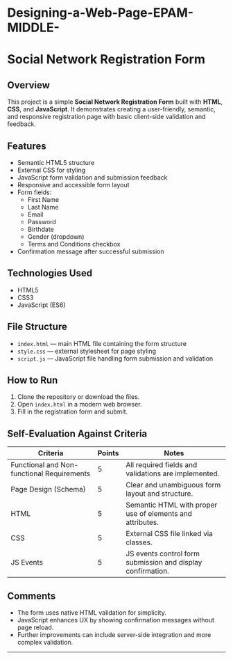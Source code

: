 # Designing-a-Web-Page-EPAM-MIDDLE-
# Social Network Registration Form

## Overview

This project is a simple **Social Network Registration Form** built with **HTML**, **CSS**, and **JavaScript**. It demonstrates creating a user-friendly, semantic, and responsive registration page with basic client-side validation and feedback.

## Features

- Semantic HTML5 structure
- External CSS for styling
- JavaScript form validation and submission feedback
- Responsive and accessible form layout
- Form fields:
  - First Name
  - Last Name
  - Email
  - Password
  - Birthdate
  - Gender (dropdown)
  - Terms and Conditions checkbox
- Confirmation message after successful submission

## Technologies Used

- HTML5
- CSS3
- JavaScript (ES6)

## File Structure

- `index.html` — main HTML file containing the form structure
- `style.css` — external stylesheet for page styling
- `script.js` — JavaScript file handling form submission and validation

## How to Run

1. Clone the repository or download the files.
2. Open `index.html` in a modern web browser.
3. Fill in the registration form and submit.

## Self-Evaluation Against Criteria

| Criteria                        | Points | Notes                                                  |
|--------------------------------|--------|--------------------------------------------------------|
| Functional and Non-functional Requirements | 5      | All required fields and validations are implemented.   |
| Page Design (Schema)            | 5      | Clear and unambiguous form layout and structure.       |
| HTML                           | 5      | Semantic HTML with proper use of elements and attributes. |
| CSS                            | 5      | External CSS file linked via classes.                   |
| JS Events                      | 5      | JS events control form submission and display confirmation. |

## Comments

- The form uses native HTML validation for simplicity.
- JavaScript enhances UX by showing confirmation messages without page reload.
- Further improvements can include server-side integration and more complex validation.

---
